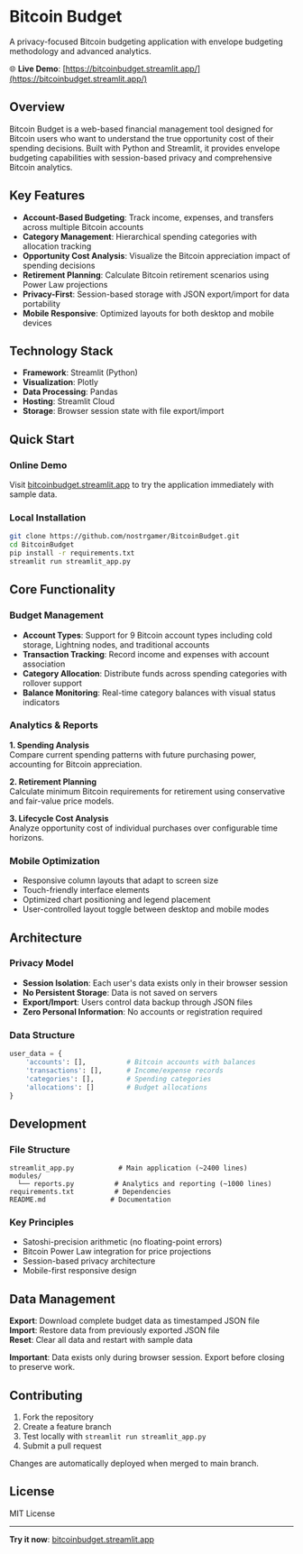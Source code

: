 # Bitcoin Budget

A privacy-focused Bitcoin budgeting application with envelope budgeting methodology and advanced analytics.

🌐 **Live Demo**: [https://bitcoinbudget.streamlit.app/](https://bitcoinbudget.streamlit.app/)

## Overview

Bitcoin Budget is a web-based financial management tool designed for Bitcoin users who want to understand the true opportunity cost of their spending decisions. Built with Python and Streamlit, it provides envelope budgeting capabilities with session-based privacy and comprehensive Bitcoin analytics.

## Key Features

- **Account-Based Budgeting**: Track income, expenses, and transfers across multiple Bitcoin accounts
- **Category Management**: Hierarchical spending categories with allocation tracking
- **Opportunity Cost Analysis**: Visualize the Bitcoin appreciation impact of spending decisions  
- **Retirement Planning**: Calculate Bitcoin retirement scenarios using Power Law projections
- **Privacy-First**: Session-based storage with JSON export/import for data portability
- **Mobile Responsive**: Optimized layouts for both desktop and mobile devices

## Technology Stack

- **Framework**: Streamlit (Python)
- **Visualization**: Plotly
- **Data Processing**: Pandas
- **Hosting**: Streamlit Cloud
- **Storage**: Browser session state with file export/import

## Quick Start

### Online Demo
Visit [bitcoinbudget.streamlit.app](https://bitcoinbudget.streamlit.app/) to try the application immediately with sample data.

### Local Installation
```bash
git clone https://github.com/nostrgamer/BitcoinBudget.git
cd BitcoinBudget
pip install -r requirements.txt
streamlit run streamlit_app.py
```

## Core Functionality

### Budget Management
- **Account Types**: Support for 9 Bitcoin account types including cold storage, Lightning nodes, and traditional accounts
- **Transaction Tracking**: Record income and expenses with account association
- **Category Allocation**: Distribute funds across spending categories with rollover support
- **Balance Monitoring**: Real-time category balances with visual status indicators

### Analytics & Reports

**1. Spending Analysis**  
Compare current spending patterns with future purchasing power, accounting for Bitcoin appreciation.

**2. Retirement Planning**  
Calculate minimum Bitcoin requirements for retirement using conservative and fair-value price models.

**3. Lifecycle Cost Analysis**  
Analyze opportunity cost of individual purchases over configurable time horizons.

### Mobile Optimization
- Responsive column layouts that adapt to screen size
- Touch-friendly interface elements
- Optimized chart positioning and legend placement
- User-controlled layout toggle between desktop and mobile modes

## Architecture

### Privacy Model
- **Session Isolation**: Each user's data exists only in their browser session
- **No Persistent Storage**: Data is not saved on servers
- **Export/Import**: Users control data backup through JSON files
- **Zero Personal Information**: No accounts or registration required

### Data Structure
```python
user_data = {
    'accounts': [],          # Bitcoin accounts with balances
    'transactions': [],      # Income/expense records
    'categories': [],        # Spending categories
    'allocations': []        # Budget allocations
}
```

## Development

### File Structure
```
streamlit_app.py           # Main application (~2400 lines)
modules/
  └── reports.py          # Analytics and reporting (~1000 lines)
requirements.txt          # Dependencies
README.md                # Documentation
```

### Key Principles
- Satoshi-precision arithmetic (no floating-point errors)
- Bitcoin Power Law integration for price projections
- Session-based privacy architecture
- Mobile-first responsive design

## Data Management

**Export**: Download complete budget data as timestamped JSON file  
**Import**: Restore data from previously exported JSON file  
**Reset**: Clear all data and restart with sample data  

**Important**: Data exists only during browser session. Export before closing to preserve work.

## Contributing

1. Fork the repository
2. Create a feature branch
3. Test locally with `streamlit run streamlit_app.py`
4. Submit a pull request

Changes are automatically deployed when merged to main branch.

## License

MIT License

---

**Try it now**: [bitcoinbudget.streamlit.app](https://bitcoinbudget.streamlit.app/)
